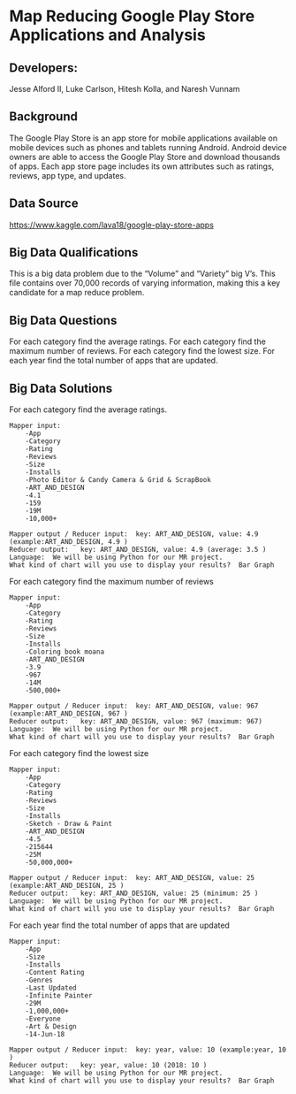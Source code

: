 # Map Reducing Google Play Store Applications and Analysis

## Developers:

Jesse Alford II, Luke Carlson, Hitesh Kolla, and Naresh Vunnam

## Background

The Google Play Store is an app store for mobile applications available on mobile devices such as phones and tablets running Android. Android device owners are able to access the Google Play Store and download thousands of apps. Each app store page includes its own attributes such as ratings, reviews, app type, and updates. 

## Data Source

https://www.kaggle.com/lava18/google-play-store-apps


## Big Data Qualifications

This is a big data problem due to the “Volume” and “Variety” big V’s. This file contains over 70,000 records of varying information, making this a key candidate for a map reduce problem.


## Big Data Questions

For each category find the average ratings.
For each category find the maximum number of reviews.
For each category find the lowest size.
For each year find the total number of apps that are updated.

## Big Data Solutions

For each category find the average ratings.

	Mapper input:  	
		-App
		-Category
		-Rating
		-Reviews
		-Size
		-Installs
		-Photo Editor & Candy Camera & Grid & ScrapBook
		-ART_AND_DESIGN
		-4.1
		-159
		-19M
		-10,000+

	Mapper output / Reducer input:  key: ART_AND_DESIGN, value: 4.9 (example:ART_AND_DESIGN, 4.9 )
	Reducer output:   key: ART_AND_DESIGN, value: 4.9 (average: 3.5 )
	Language:  We will be using Python for our MR project.
	What kind of chart will you use to display your results?  Bar Graph

For each category find the maximum number of reviews

	Mapper input:  
		-App
		-Category
		-Rating
		-Reviews
		-Size
		-Installs
		-Coloring book moana
		-ART_AND_DESIGN
		-3.9
		-967
		-14M
		-500,000+

	Mapper output / Reducer input:  key: ART_AND_DESIGN, value: 967 (example:ART_AND_DESIGN, 967 )
	Reducer output:   key: ART_AND_DESIGN, value: 967 (maximum: 967)
	Language:  We will be using Python for our MR project.
	What kind of chart will you use to display your results?  Bar Graph

For each category find the lowest size

	Mapper input:  
		-App
		-Category
		-Rating
		-Reviews
		-Size
		-Installs
		-Sketch - Draw & Paint
		-ART_AND_DESIGN
		-4.5
		-215644
		-25M
		-50,000,000+

	Mapper output / Reducer input:  key: ART_AND_DESIGN, value: 25 (example:ART_AND_DESIGN, 25 )
	Reducer output:   key: ART_AND_DESIGN, value: 25 (minimum: 25 )
	Language:  We will be using Python for our MR project.
	What kind of chart will you use to display your results?  Bar Graph

For each year find the total number of apps that are updated

	Mapper input:  
		-App
		-Size
		-Installs
		-Content Rating
		-Genres
		-Last Updated
		-Infinite Painter
		-29M
		-1,000,000+
		-Everyone
		-Art & Design
		-14-Jun-18

	Mapper output / Reducer input:  key: year, value: 10 (example:year, 10 )
	Reducer output:   key: year, value: 10 (2018: 10 )
	Language:  We will be using Python for our MR project.
	What kind of chart will you use to display your results?  Bar Graph
